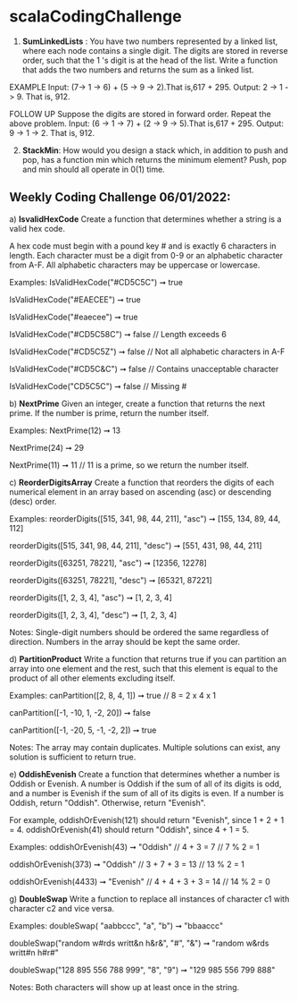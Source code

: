 # scalaCodingChallenge
 
1) **SumLinkedLists** : You have two numbers represented by a linked list, where each node contains a single
digit. The digits are stored in reverse order, such that the 1 's digit is at the head of the list. Write a
function that adds the two numbers and returns the sum as a linked list.

EXAMPLE
Input: (7-> 1 -> 6) + (5 -> 9 -> 2).That is,617 + 295.
Output: 2 -> 1 -> 9. That is, 912.

FOLLOW UP
Suppose the digits are stored in forward order. Repeat the above problem.
Input: (6 -> 1 -> 7) + (2 -> 9 -> 5).That is,617 + 295.
Output: 9 -> 1 -> 2. That is, 912.

2) **StackMin**: How would you design a stack which, in addition to push and pop, has a function min which returns the minimum element? Push, pop and min should all operate in 0(1) time.

## Weekly Coding Challenge 06/01/2022:


a) **IsvalidHexCode** Create a function that determines whether a string is a valid hex code.

A hex code must begin with a pound key # and is exactly 6 characters in length. Each character must be a digit from 0-9 or an alphabetic character from A-F. All alphabetic characters may be uppercase or lowercase.

Examples:
IsValidHexCode("#CD5C5C") ➞ true

IsValidHexCode("#EAECEE") ➞ true

IsValidHexCode("#eaecee") ➞ true

IsValidHexCode("#CD5C58C") ➞ false
// Length exceeds 6

IsValidHexCode("#CD5C5Z") ➞ false
// Not all alphabetic characters in A-F

IsValidHexCode("#CD5C&C") ➞ false
// Contains unacceptable character

IsValidHexCode("CD5C5C") ➞ false
// Missing #

b) **NextPrime** Given an integer, create a function that returns the next prime. If the number is prime, return the number itself.

Examples:
NextPrime(12) ➞ 13

NextPrime(24) ➞ 29

NextPrime(11) ➞ 11
// 11 is a prime, so we return the number itself.

c) **ReorderDigitsArray** Create a function that reorders the digits of each numerical element in an array based on ascending (asc) or descending (desc) order.

Examples:
reorderDigits([515, 341, 98, 44, 211], "asc") ➞ [155, 134, 89, 44, 112]

reorderDigits([515, 341, 98, 44, 211], "desc") ➞ [551, 431, 98, 44, 211]

reorderDigits([63251, 78221], "asc") ➞ [12356, 12278]

reorderDigits([63251, 78221], "desc") ➞ [65321, 87221]

reorderDigits([1, 2, 3, 4], "asc") ➞ [1, 2, 3, 4]

reorderDigits([1, 2, 3, 4], "desc") ➞ [1, 2, 3, 4]

Notes:
Single-digit numbers should be ordered the same regardless of direction.
Numbers in the array should be kept the same order.

d) **PartitionProduct** Write a function that returns true if you can partition an array into one element and the rest, such that this element is equal to the product of all other elements excluding itself.

Examples:
canPartition([2, 8, 4, 1]) ➞ true
// 8 = 2 x 4 x 1

canPartition([-1, -10, 1, -2, 20]) ➞ false

canPartition([-1, -20, 5, -1, -2, 2]) ➞ true

Notes:
The array may contain duplicates.
Multiple solutions can exist, any solution is sufficient to return true.

e) **OddishEvenish** Create a function that determines whether a number is Oddish or Evenish. A number is Oddish if the sum of all of its digits is odd, and a number is Evenish if the sum of all of its digits is even. If a number is Oddish, return "Oddish". Otherwise, return "Evenish".

For example, oddishOrEvenish(121) should return "Evenish", since 1 + 2 + 1 = 4. oddishOrEvenish(41) should return "Oddish", since 4 + 1 = 5.

Examples:
oddishOrEvenish(43) ➞ "Oddish"
// 4 + 3 = 7
// 7 % 2 = 1

oddishOrEvenish(373) ➞ "Oddish"
// 3 + 7 + 3 = 13
// 13 % 2 = 1

oddishOrEvenish(4433) ➞ "Evenish"
// 4 + 4 + 3 + 3 = 14
// 14 % 2 = 0

g) **DoubleSwap** Write a function to replace all instances of character c1 with character c2 and vice versa.

Examples:
doubleSwap( "aabbccc", "a", "b") ➞ "bbaaccc"

doubleSwap("random w#rds writt&n h&r&", "#", "&")
➞ "random w&rds writt#n h#r#"

doubleSwap("128 895 556 788 999", "8", "9")
➞ "129 985 556 799 888"

Notes:
Both characters will show up at least once in the string.

